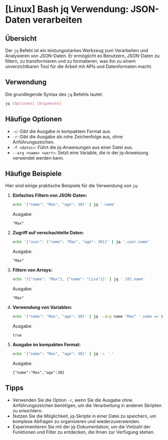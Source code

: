 # [Linux] Bash jq Verwendung: JSON-Daten verarbeiten

## Übersicht
Der `jq` Befehl ist ein leistungsstarkes Werkzeug zum Verarbeiten und Analysieren von JSON-Daten. Er ermöglicht es Benutzern, JSON-Daten zu filtern, zu transformieren und zu formatieren, was ihn zu einem unverzichtbaren Tool für die Arbeit mit APIs und Datenformaten macht.

## Verwendung
Die grundlegende Syntax des `jq` Befehls lautet:

```bash
jq [Optionen] [Argumente]
```

## Häufige Optionen
- `-c`: Gibt die Ausgabe in kompaktem Format aus.
- `-r`: Gibt die Ausgabe als rohe Zeichenfolge aus, ohne Anführungszeichen.
- `-f <datei>`: Führt die jq-Anweisungen aus einer Datei aus.
- `--arg <name> <wert>`: Setzt eine Variable, die in der jq-Anweisung verwendet werden kann.

## Häufige Beispiele
Hier sind einige praktische Beispiele für die Verwendung von `jq`:

1. **Einfaches Filtern von JSON-Daten:**
   ```bash
   echo '{"name": "Max", "age": 30}' | jq '.name'
   ```
   Ausgabe:
   ```
   "Max"
   ```

2. **Zugriff auf verschachtelte Daten:**
   ```bash
   echo '{"user": {"name": "Max", "age": 30}}' | jq '.user.name'
   ```
   Ausgabe:
   ```
   "Max"
   ```

3. **Filtern von Arrays:**
   ```bash
   echo '[{"name": "Max"}, {"name": "Lisa"}]' | jq '.[0].name'
   ```
   Ausgabe:
   ```
   "Max"
   ```

4. **Verwendung von Variablen:**
   ```bash
   echo '{"name": "Max", "age": 30}' | jq --arg name "Max" '.name == $name'
   ```
   Ausgabe:
   ```
   true
   ```

5. **Ausgabe im kompakten Format:**
   ```bash
   echo '{"name": "Max", "age": 30}' | jq -c '.'
   ```
   Ausgabe:
   ```
   {"name":"Max","age":30}
   ```

## Tipps
- Verwenden Sie die Option `-r`, wenn Sie die Ausgabe ohne Anführungszeichen benötigen, um die Verarbeitung in anderen Skripten zu erleichtern.
- Nutzen Sie die Möglichkeit, jq-Skripte in einer Datei zu speichern, um komplexe Abfragen zu organisieren und wiederzuverwenden.
- Experimentieren Sie mit der jq-Dokumentation, um die Vielzahl der Funktionen und Filter zu entdecken, die Ihnen zur Verfügung stehen.